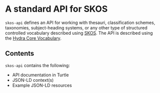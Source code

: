 # A standard API for SKOS

`skos-api` defines an API for working with thesauri, classification schemes, taxonomies, subject-heading systems, or any other type of structured controlled vocabulary described using [SKOS](http://en.wikipedia.org/wiki/Simple_Knowledge_Organization_System). The API is described using the [Hydra Core Vocabulary](http://www.hydra-cg.com/spec/latest/core/).

## Contents

`skos-api` contains the following:

* API documentation in Turtle
* JSON-LD context(s)
* Example JSON-LD resources
